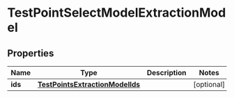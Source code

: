 

# TestPointSelectModelExtractionModel


## Properties

| Name | Type | Description | Notes |
|------------ | ------------- | ------------- | -------------|
|**ids** | [**TestPointsExtractionModelIds**](TestPointsExtractionModelIds.md) |  |  [optional] |



